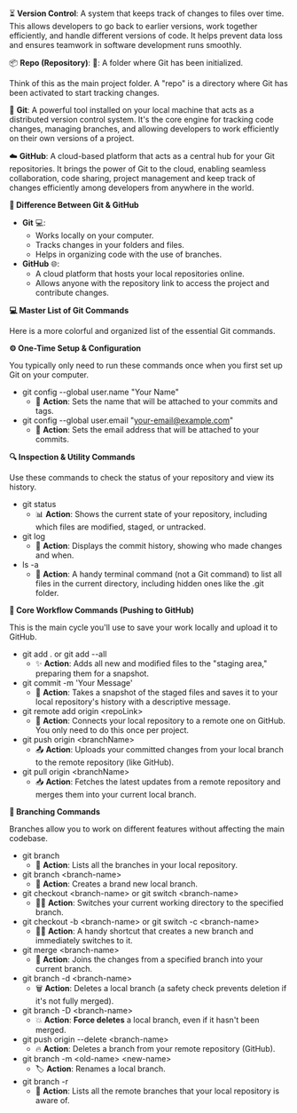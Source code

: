 
⏳ **Version Control**: A system that keeps track of changes to files over time. This allows developers to go back to earlier versions, work together efficiently, and handle different versions of code. It helps prevent data loss and ensures teamwork in software development runs smoothly.

📦 **Repo (Repository)**: 📁: A folder where Git has been initialized.

Think of this as the main project folder. A "repo" is a directory where Git has been activated to start tracking changes.

🌿 **Git**: A powerful tool installed on your local machine that acts as a distributed version control system. It's the core engine for tracking code changes, managing branches, and allowing developers to work efficiently on their own versions of a project.

☁️ **GitHub**: A cloud-based platform that acts as a central hub for your Git repositories. It brings the power of Git to the cloud, enabling seamless collaboration, code sharing, project management and keep track of changes efficiently among developers from anywhere in the world.

**🔄 Difference Between Git & GitHub**

- **Git** 💻:
  - Works locally on your computer.
  - Tracks changes in your folders and files.
  - Helps in organizing code with the use of branches.
- **GitHub** 🌐:
  - A cloud platform that hosts your local repositories online.
  - Allows anyone with the repository link to access the project and contribute changes.

**💻 Master List of Git Commands**

Here is a more colorful and organized list of the essential Git commands.

**⚙️ One-Time Setup & Configuration**

You typically only need to run these commands once when you first set up Git on your computer.

- git config --global user.name "Your Name"
  - 👤 **Action**: Sets the name that will be attached to your commits and tags.
- git config --global user.email "<your-email@example.com>"
  - 📧 **Action**: Sets the email address that will be attached to your commits.

**🔍 Inspection & Utility Commands**

Use these commands to check the status of your repository and view its history.

- git status
  - 📊 **Action**: Shows the current state of your repository, including which files are modified, staged, or untracked.
- git log
  - 📜 **Action**: Displays the commit history, showing who made changes and when.
- ls -a
  - 👀 **Action**: A handy terminal command (not a Git command) to list all files in the current directory, including hidden ones like the .git folder.

**🌊 Core Workflow Commands (Pushing to GitHub)**

This is the main cycle you'll use to save your work locally and upload it to GitHub.

- git add . or git add --all
  - ✨ **Action**: Adds all new and modified files to the "staging area," preparing them for a snapshot.
- git commit -m 'Your Message'
  - 📸 **Action**: Takes a snapshot of the staged files and saves it to your local repository's history with a descriptive message.
- git remote add origin &lt;repoLink&gt;
  - 🔗 **Action**: Connects your local repository to a remote one on GitHub. You only need to do this once per project.
- git push origin &lt;branchName&gt;
  - 📤 **Action**: Uploads your committed changes from your local branch to the remote repository (like GitHub).
- git pull origin &lt;branchName&gt;
  - 📥 **Action**: Fetches the latest updates from a remote repository and merges them into your current local branch.

**🌿 Branching Commands**

Branches allow you to work on different features without affecting the main codebase.

- git branch
  - 🌳 **Action**: Lists all the branches in your local repository.
- git branch &lt;branch-name&gt;
  - 🌱 **Action**: Creates a brand new local branch.
- git checkout &lt;branch-name&gt; or git switch &lt;branch-name&gt;
  - 🚶‍♀️ **Action**: Switches your current working directory to the specified branch.
- git checkout -b &lt;branch-name&gt; or git switch -c &lt;branch-name&gt;
  - 🏃‍♀️ **Action**: A handy shortcut that creates a new branch and immediately switches to it.
- git merge &lt;branch-name&gt;
  - 🤝 **Action**: Joins the changes from a specified branch into your current branch.
- git branch -d &lt;branch-name&gt;
  - 🗑️ **Action**: Deletes a local branch (a safety check prevents deletion if it's not fully merged).
- git branch -D &lt;branch-name&gt;
  - 💥 **Action**: **Force deletes** a local branch, even if it hasn't been merged.
- git push origin --delete &lt;branch-name&gt;
  - 🔥 **Action**: Deletes a branch from your remote repository (GitHub).
- git branch -m &lt;old-name&gt; &lt;new-name&gt;
  - 🏷️ **Action**: Renames a local branch.
- git branch -r
  - 📡 **Action**: Lists all the remote branches that your local repository is aware of.
